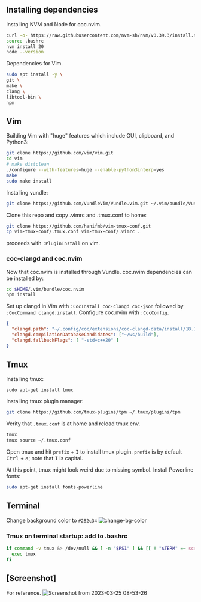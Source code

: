## Installing dependencies
Installing NVM and Node for coc.nvim.
```Bash
curl -o- https://raw.githubusercontent.com/nvm-sh/nvm/v0.39.3/install.sh | bash
source .bashrc
nvm install 20
node --version
```

Dependencies for Vim.
```Bash
sudo apt install -y \
git \
make \
clang \
libtool-bin \
npm
```

## Vim
Building Vim with "huge" features which include GUI, clipboard, and Python3:
```Bash
git clone https://github.com/vim/vim.git
cd vim
# make distclean
./configure --with-features=huge --enable-python3interp=yes 
make 
sudo make install
```

Installing vundle:
```Bash
git clone https://github.com/VundleVim/Vundle.vim.git ~/.vim/bundle/Vundle.vim
```

Clone this repo and copy .vimrc and .tmux.conf to home:
```Bash
git clone https://github.com/hanifmb/vim-tmux-conf.git
cp vim-tmux-conf/.tmux.conf vim-tmux-conf/.vimrc .
```

proceeds with `:PluginInstall` on vim.

### coc-clangd and coc.nvim
Now that coc.nvim is installed through Vundle. coc.nvim dependencies can be installed by: 
```Bash
cd $HOME/.vim/bundle/coc.nvim
npm install
```
Set up clangd in Vim with `:CocInstall coc-clangd coc-json` followed by `:CocCommand clangd.install`.
Configure coc.nvim with `:CocConfig`.
```Json
{
  "clangd.path": "~/.config/coc/extensions/coc-clangd-data/install/18.1.3/clangd_18.1.3/bin/clangd",
  "clangd.compilationDatabaseCandidates": ["~/ws/build"],
  "clangd.fallbackFlags": [ "-std=c++20" ]
}
```

## Tmux
Installing tmux:
```
sudo apt-get install tmux
```
Installing tmux plugin manager:
```Bash
git clone https://github.com/tmux-plugins/tpm ~/.tmux/plugins/tpm
```
Verity that `.tmux.conf` is at home and reload tmux env.
```Bash
tmux
tmux source ~/.tmux.conf
```
Open tmux and hit `prefix` + <kbd>I</kbd> to install tmux plugin. `prefix` is by default <kbd>Ctrl</kbd> + <kbd>a</kbd>; note that <kbd>I</kbd> is capital.

At this point, tmux might look weird due to missing symbol. Install Powerline fonts:

```Bash
sudo apt-get install fonts-powerline
```

## Terminal
Change background color to `#282c34`
![change-bg-color](https://github.com/hanifmb/vim-tmux-conf/assets/40484370/3d704c60-34f8-4a4d-bc92-79e6a66d5992)

### Tmux on terminal startup: add to .bashrc

```Bash
if command -v tmux &> /dev/null && [ -n "$PS1" ] && [[ ! "$TERM" =~ screen ]] && [[ ! "$TERM" =~ tmux ]] && [ -z "$TMUX" ]; then
  exec tmux
fi
```

## [Screenshot]
For reference.
![Screenshot from 2023-03-25 08-53-26](https://user-images.githubusercontent.com/40484370/227704974-912e5eb2-4e91-4afe-a41a-1f3a958059e0.png)

